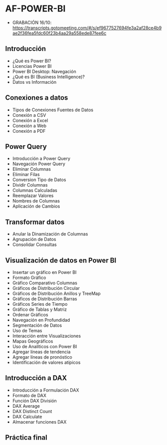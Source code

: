 # AF-POWER-BI

- GRABACIÓN 16/10: https://transcripts.gotomeeting.com/#/s/ef9677527694fe3a2af28ce4b9ae2f36fea5fdc60f23b4aa29a558ede87fee6c

## Introducción

- ¿Qué es Power BI?
- Licencias Power BI
- Power BI Desktop: Navegación
- ¿Qué es BI (Business Intelligence)?
- Datos vs Información

## Conexiones a datos

- Tipos de Conexiones Fuentes de Datos
- Conexión a CSV
- Conexión a Excel
- Conexión a Web
- Conexión a PDF

## Power Query

- Introducción a Power Query
- Navegación Power Query
- Eliminar Columnas
- Eliminar Filas
- Conversion Tipo de Datos
- Dividir Columnas
- Columnas Calculadas
- Reemplazar Valores
- Nombres de Columnas
- Aplicación de Cambios

## Transformar datos

- Anular la Dinamización de Columnas
- Agrupación de Datos
- Consolidar Consultas 

## Visualización de datos en Power BI

- Insertar un gráfico en Power BI
- Formato Gráfico
- Gráfico Comparativo Columnas
- Gráficos de Distribución Circular
- Gráficos de Distribución Anillos y TreeMap
- Gráficos de Distribución Barras
- Gráficos Series de Tiempo
- Gráfico de Tablas y Matriz
- Ordenar Gráficos
- Navegación en Profundidad
- Segmentación de Datos
- Uso de Temas
- Interacción entre Visualizaciones
- Mapas Geográficos
- Uso de Analíticos con Power BI
- Agregar líneas de tendencia
- Agregar líneas de pronóstico
- Identificación de valores atípicos

## Introducción a DAX

- Introducción a Formulación DAX
- Formato de DAX
- Función DAX División
- DAX Average
- DAX Distinct Count
- DAX Calculate
- Almacenar funciones DAX

## Práctica final
